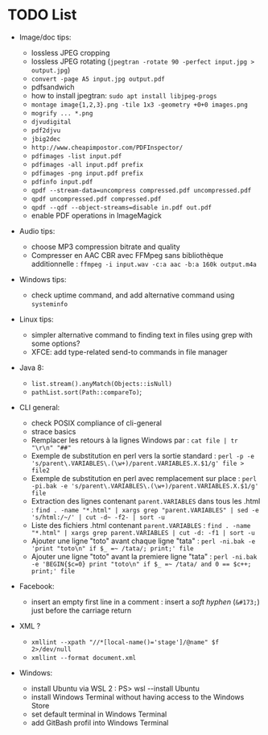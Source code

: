 # TODO List

* Image/doc tips:
  - lossless JPEG cropping
  - lossless JPEG rotating (`jpegtran -rotate 90 -perfect input.jpg > output.jpg`)
  - `convert -page A5 input.jpg output.pdf`
  - pdfsandwich
  - how to install jpegtran: `sudo apt install libjpeg-progs`
  - `montage image{1,2,3}.png -tile 1x3 -geometry +0+0 images.png`
  - `mogrify ... *.png`
  - `djvudigital`
  - `pdf2djvu`
  - `jbig2dec`
  - `http://www.cheapimpostor.com/PDFInspector/`
  - `pdfimages -list input.pdf`
  - `pdfimages -all input.pdf prefix`
  - `pdfimages -png input.pdf prefix`
  - `pdfinfo input.pdf`
  - `qpdf --stream-data=uncompress compressed.pdf uncompressed.pdf`
  - `qpdf uncompressed.pdf compressed.pdf`
  - `qpdf --qdf --object-streams=disable in.pdf out.pdf`
  - enable PDF operations in ImageMagick

* Audio tips:
  - choose MP3 compression bitrate and quality
  - Compresser en AAC CBR avec FFMpeg sans bibliothèque additionnelle : `ffmpeg -i input.wav -c:a aac -b:a 160k output.m4a`

* Windows tips:
  - check uptime command, and add alternative command using `systeminfo`

* Linux tips:
  - simpler alternative command to finding text in files using grep with some options?
  - XFCE: add type-related send-to commands in file manager

* Java 8:
  - `list.stream().anyMatch(Objects::isNull)`
  - `pathList.sort(Path::compareTo)`;
  
* CLI general:
  - check POSIX compliance of cli-general
  - strace basics
  - Remplacer les retours à la lignes Windows par : `cat file | tr "\r\n" "##"`
  - Exemple de substitution en perl vers la sortie standard : `perl -p -e 's/parent\.VARIABLES\.(\w+)/parent.VARIABLES.X.$1/g' file > file2`
  - Exemple de substitution en perl avec remplacement sur place : `perl -pi.bak -e 's/parent\.VARIABLES\.(\w+)/parent.VARIABLES.X.$1/g' file`
  - Extraction des lignes contenant `parent.VARIABLES` dans tous les .html : `find . -name "*.html" | xargs grep "parent.VARIABLES" | sed -e 's/html:/~/' | cut -d~ -f2- | sort -u`
  - Liste des fichiers .html contenant `parent.VARIABLES` : `find . -name "*.html" | xargs grep parent.VARIABLES | cut -d: -f1 | sort -u`
  - Ajouter une ligne "toto" avant chaque ligne "tata" : `perl -ni.bak -e 'print "toto\n" if $_ =~ /tata/; print;' file`
  - Ajouter une ligne "toto" avant la premiere ligne "tata" : `perl -ni.bak -e 'BEGIN{$c=0} print "toto\n" if $_ =~ /tata/ and 0 == $c++; print;' file`

* Facebook:
  - insert an empty first line in a comment : insert a _soft hyphen_ (`&#173;`) just before the carriage return

* XML ?
  - `xmllint --xpath "//*[local-name()='stage']/@name" $f 2>/dev/null`
  - `xmllint --format document.xml`

* Windows:
  - install Ubuntu via WSL 2 : PS> wsl --install Ubuntu
  - install Windows Terminal without having access to the Windows Store
  - set default terminal in Windows Terminal 
  - add GitBash profil into Windows Terminal
